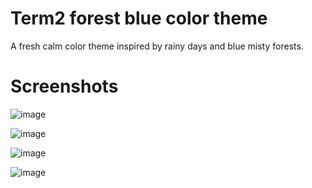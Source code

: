Term2 forest blue color theme
========
A fresh calm color theme inspired by rainy days and blue misty forests.

Screenshots
========
![image](https://github.com/olkinn/forest-blue-iTerm/master/screenshots/color-table.png)

![image](https://github.com/olkinn/forest-blue-iTerm/master/screenshots/screenfetch.png)

![image](https://github.com/olkinn/forest-blue-iTerm/master/screenshots/scripts.png)

![image](https://github.com/olkinn/forest-blue-iTerm/master/screenshots/dna.png)

